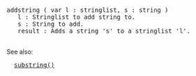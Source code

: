 <div class="mw-parser-output"><p><br />
</p>
<pre>addstring ( var l&#160;: stringlist, s&#160;: string )
   l&#160;: Stringlist to add string to.
   s&#160;: String to add.
   result&#160;: Adds a string 's' to a stringlist 'l'.
</pre>
<p><br />
See also:
</p>
<pre>  <a href="./Manual:DIL-Manual-substring()" title="Manual:DIL Manual/substring()">substring()</a>
</pre></div>